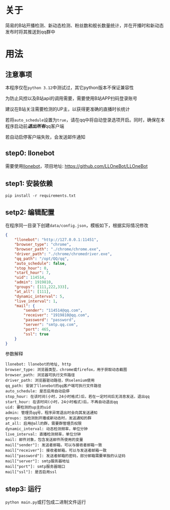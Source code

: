# 关于
简易的B站开播检测、新动态检测、粉丝数和舰长数量统计，并在开播时和新动态发布时将其推送到qq群中

# 用法
## 注意事项
本程序仅在`python 3.12`中测试过，其它python版本不保证兼容性

为防止风控以及B站api的调用需要，需要使用B站APP扫码登录账号

建议在B站关注需要检测的UP主，以获得更准确的直播时长统计

若将`auto_schedule`设置为`true`，请在qq中将自动登录选项开启。同时，确保在本程序启动前***退出所有***qq客户端

若自动启停客户端失败，会发送邮件通知

## step0: llonebot
需要使用[llonebot](https://github.com/LLOneBot/LLOneBot)，项目地址: https://github.com/LLOneBot/LLOneBot

## step1: 安装依赖
`pip install -r requirements.txt`

## setp2: 编辑配置
在程序同一目录下创建`data/config.json`，模板如下，根据实际情况修改

```json
{
    "llonebot": "http://127.0.0.1:11451",
    "browser_type": "chrome",
    "browser_path": "./chrome/chrome.exe",
    "driver_path": "./chrome/chromedriver.exe",
    "qq_path": "/opt/QQ/qq",
    "auto_schedule": false,
    "stop_hour": 0,
    "start_hour": 7,
    "uid": 114514,
    "admin": 1919810,
    "groups": [111,222,333],
    "at_all": [111],
    "dynamic_interval": 5,
    "live_interval": 1,
    "mail": {
        "sender": "114514@qq.com",
        "receiver": "1919810@qq.com",
        "password": "password",
        "server": "smtp.qq.com",
        "port": 465,
        "ssl": true
    }
}
```

参数解释
```
llonebot: llonebot的地址, http
browser_type: 浏览器类型，chrome或firefox，用于获取动态截图
browser_path: 浏览器可执行文件路径
driver_path: 浏览器驱动路径，供selenium使用
qq_path: 安装了llonebot的qq客户端可执行文件路径
auto_schedule: 是否启用自动启停
stop_hour: 在该时间(小时，24小时格式)后，若在一定时间后无消息发送，退出qq
start_hour: 在该时间(小时，24小时格式)后，不再自动退出qq
uid: 要检测的up主的uid
admin: 管理员qq号，程序异常退出时会向其发送通知
groups: 当检测到开播或新动态时，发送通知的群
at_all: 启用@all的群，需要群管理员权限
dynamic_interval: 动态检测频率，单位分钟
live_interval: 直播检测频率，单位分钟
mail: 邮件对象，包含发送邮件所使用的变量
mail["sender"]: 发送者邮箱，可以与接收者邮箱一致
mail["receiver"]: 接收者邮箱，可以与发送者邮箱一致
mail["password"]: 发送者邮箱的密码，部分邮箱需要单独的认证码
mail["server"]: smtp服务器地址
mail["port"]: smtp服务器端口
mail["ssl"]: 是否启用ssl
```

## step3: 运行
`python main.py`或打包成二进制文件运行

